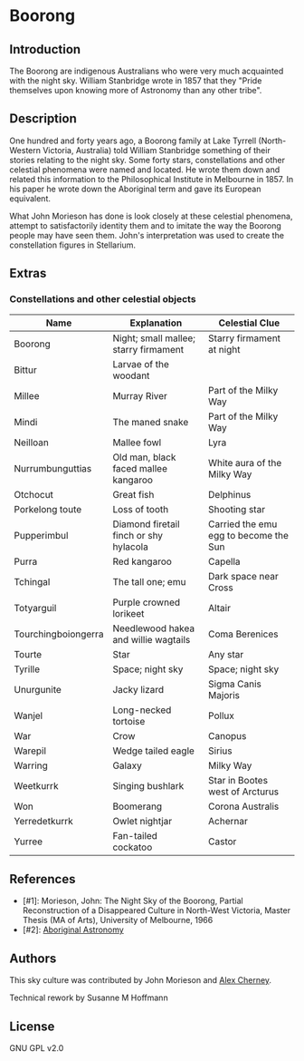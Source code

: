 # Boorong

## Introduction

The Boorong are indigenous Australians who were very much acquainted with the
night sky. William Stanbridge wrote in 1857 that they "Pride themselves upon
knowing more of Astronomy than any other tribe".

## Description

One hundred and forty years ago, a Boorong family at Lake Tyrrell
(North-Western Victoria, Australia) told William Stanbridge something of their
stories relating to the night sky. Some forty stars, constellations and other
celestial phenomena were named and located. He wrote them down and related this
information to the Philosophical Institute in Melbourne in 1857. In his paper
he wrote down the Aboriginal term and gave its European equivalent.

What John Morieson has done is look closely at these celestial phenomena,
attempt to satisfactorily identity them and to imitate the way the Boorong
people may have seen them. John's interpretation was used to create the
constellation figures in Stellarium.

## Extras

### Constellations and other celestial objects

| Name       | Explanation           | Celestial Clue |
|------------|-----------------------|----------------|
|Boorong     | Night; small mallee; starry firmament | Starry firmament at night |
|Bittur      | Larvae of the woodant |  |
|Millee      | Murray River          | Part of the Milky Way |
|Mindi       | The maned snake       | Part of the Milky Way |
|Neilloan    | Mallee fowl           | Lyra |
|Nurrumbunguttias | Old man, black faced mallee kangaroo |White aura of the Milky Way|
|Otchocut    | Great fish            | Delphinus |
|Porkelong toute | Loss of tooth | Shooting star |
|Pupperimbul |Diamond firetail finch or shy hylacola | Carried the emu egg to become the Sun|
|Purra       |Red kangaroo           | Capella |
|Tchingal    |The tall one; emu      | Dark space near Cross|
|Totyarguil  |Purple crowned lorikeet | Altair |
|Tourchingboiongerra | Needlewood hakea and willie wagtails | Coma Berenices |
|Tourte      | Star                  | Any star |
|Tyrille     |Space; night sky       | Space; night sky |
|Unurgunite  | Jacky lizard          | Sigma Canis Majoris |
|Wanjel      | Long-necked tortoise  | Pollux |
|War         | Crow                  | Canopus |
|Warepil     | Wedge tailed eagle    | Sirius |
|Warring     | Galaxy                | Milky Way |
|Weetkurrk   |Singing bushlark       | Star in Bootes west of Arcturus |
|Won         | Boomerang             | Corona Australis |
|Yerredetkurrk | Owlet nightjar      | Achernar|
|Yurree      | Fan-tailed cockatoo   | Castor |

## References

 - [#1]: Morieson, John: The Night Sky of the Boorong, Partial Reconstruction of a Disappeared Culture in North-West Victoria, Master Thesis (MA of Arts), University of Melbourne, 1966
 - [#2]: [Aboriginal Astronomy](http://www.aboriginalastronomy.com.au/)

## Authors

This sky culture was contributed by John Morieson and [Alex
Cherney](http://www.terrastro.com).

Technical rework by Susanne M Hoffmann

## License

GNU GPL v2.0
